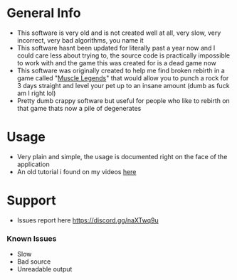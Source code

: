 # General Info
* This software is very old and is not created well at all, very slow, very incorrect, very bad algorithms, you name it
* This software hasnt been updated for literally past a year now and I could care less about trying to, the source code is practically impossible to work with and the game this was created for is a dead game now
* This software was originally created to help me find broken rebirth in a game called "[Muscle Legends](https://www.roblox.com/games/3623096087/Muscle-Legends)" that would allow you to punch a rock for 3 days straight and level your pet up to an insane amount (dumb as fuck am I right lol)
* Pretty dumb crappy software but useful for people who like to rebirth on that game thats now a pile of degenerates

# Usage
* Very plain and simple, the usage is documented right on the face of the application
* An old tutorial i found on my videos [here](https://www.youtube.com/watch?v=2p-IolzXiLs)

# Support
* Issues report here https://discord.gg/naXTwq9u

### Known Issues
* Slow
* Bad source
* Unreadable output
